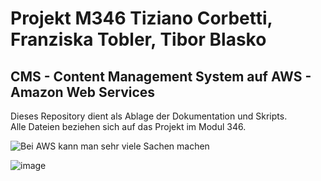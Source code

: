 # Projekt M346 Tiziano Corbetti, Franziska Tobler, Tibor Blasko
## CMS - Content Management System auf AWS - Amazon Web Services

Dieses Repository dient als Ablage der Dokumentation und Skripts.   
Alle Dateien beziehen sich auf das Projekt im Modul 346.

![Bei AWS kann man sehr viele Sachen machen](https://user-images.githubusercontent.com/98404509/206200024-7b6f0e5b-e793-42be-8ef1-e44c2a401c66.png "Hello AWS")


![image](https://user-images.githubusercontent.com/98404509/207577840-b4701df0-4a15-4543-b9be-a00b97fc784d.png)
